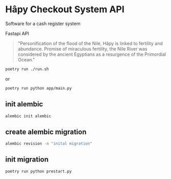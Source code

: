 # Hâpy Checkout System API

Software for a cash register system

Fastapi API

> "Personification of the flood of the Nile, Hâpy is linked to fertility and abundance. Promise of miraculous fertility, the Nile River was considered by the ancient Egyptians as a resurgence of the Primordial Ocean."

```bash
poetry run ./run.sh
```

or

```bash
poetry run python app/main.py
```


## init alembic

```bash
alembic init alembic
```

## create alembic migration

```bash
alembic revision -m "inital migration"
```


## init migration


```bash
poetry run python prestart.py
```

